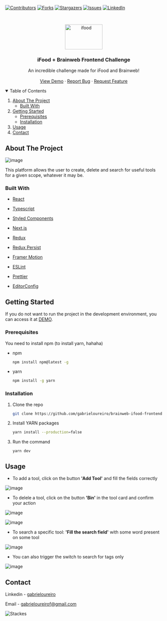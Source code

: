 
[![Contributors][contributors-shield]][contributors-url]
[![Forks][forks-shield]][forks-url]
[![Stargazers][stars-shield]][stars-url]
[![Issues][issues-shield]][issues-url]
[![LinkedIn][linkedin-shield]][linkedin-url]


<!-- PROJECT -->
<br />
<p align="center">

  <img src="/public/ifood.png" alt="ifood" width="120" height="80">

  <h3 align="center">iFood + Brainweb Frontend Challenge</h3>

  <p align="center">
      An incredible challenge made for iFood and Brainweb!
    <br />
    <br />
    <a href="https://brainweb-ifood-frontend-challenge.vercel.app/">View Demo</a>
    ·
    <a href="https://github.com/gabrieloureiro/brainweb-ifood-frontend-challenge/issues">Report Bug</a>
    ·
    <a href="https://github.com/gabrieloureiro/brainweb-ifood-frontend-challenge/issues">Request Feature</a>
  </p>
</p>



<!-- TABLE OF CONTENTS -->
<details open="open">
  <summary>Table of Contents</summary>
  <ol>
    <li>
      <a href="#about-the-project">About The Project</a>
      <ul>
        <li><a href="#built-with">Built With</a></li>
      </ul>
    </li>
    <li>
      <a href="#getting-started">Getting Started</a>
      <ul>
        <li><a href="#prerequisites">Prerequisites</a></li>
        <li><a href="#installation">Installation</a></li>
      </ul>
    </li>
    <li><a href="#usage">Usage</a></li>
    <li><a href="#contact">Contact</a></li>
  </ol>
</details>



<!-- ABOUT THE PROJECT -->
## About The Project

![image](https://user-images.githubusercontent.com/39869298/108779918-6950de00-7546-11eb-9c2c-86c76e010ff9.png)

This platform allows the user to create, delete and search for useful tools for a given scope, whatever it may be.
### Built With

* [React](https://reactjs.org/)
* [Typescript](https://www.typescriptlang.org/)
* [Styled Components](https://styled-components.com/)
* [Next.js](https://nextjs.org/)
* [Redux](https://react-redux.js.org/)
* [Redux Persist](https://github.com/rt2zz/redux-persist)
* [Framer Motion](https://www.framer.com/api/motion/)

* [ESLint](https:///)
* [Prettier](https://)
* [EditorConfig](https://)


<!-- GETTING STARTED -->
## Getting Started

If you do not want to run the project in the development environment, you can access it at [DEMO](https://brainweb-ifood-frontend-challenge.vercel.app/).

### Prerequisites

You need to install npm (to install yarn, hahaha)

* npm
  ```sh
  npm install npm@latest -g
  ```

* yarn
  ```sh
  npm install -g yarn
  ```

### Installation

1. Clone the repo
   ```sh
   git clone https://github.com/gabrieloureiro/brainweb-ifood-frontend-challenge.git
   ```
2. Install YARN packages
   ```sh
   yarn install --production=false
   ```
3. Run the command
   ```JS
   yarn dev
   ```


<!-- USAGE EXAMPLES -->
## Usage

* To add a tool, click on the button <strong>'Add Tool'</strong> and fill the fields correctly

![image](https://user-images.githubusercontent.com/39869298/108784981-48d95180-754f-11eb-9954-277fa3bc0442.png)

* To delele a tool, click on the button <strong>'Bin'</strong> in the tool card and confirm your action

![image](https://user-images.githubusercontent.com/39869298/108785197-af5e6f80-754f-11eb-84ad-a1b1380473b0.png)

![image](https://user-images.githubusercontent.com/39869298/108785215-b7b6aa80-754f-11eb-9a8d-026c9f3cf449.png)

* To search a specific tool: <strong>'Fill the search field'</strong> with some word present on some tool

![image](https://user-images.githubusercontent.com/39869298/108785449-30b60200-7550-11eb-97bf-8cf651653883.png)

* You can also trigger the switch to search for tags only

![image](https://user-images.githubusercontent.com/39869298/108785559-6ce96280-7550-11eb-8dae-0a447507afe3.png)

<!-- CONTACT -->
## Contact

Linkedin - [gabrieloureiro](https://linkedin.com/in/gabrieloureiro)


Email - [gabrieloureirof@gmail.com](mailto:gabrieloureirof@gmail.com)


![Stackes][stacks]


<!-- MARKDOWN LINKS & IMAGES -->
<!-- https://www.markdownguide.org/basic-syntax/#reference-style-links -->
[contributors-shield]: https://img.shields.io/github/contributors/gabrieloureiro/brainweb-ifood-frontend-challenge.svg?style=for-the-badge
[contributors-url]: https://github.com/gabrieloureiro/brainweb-ifood-frontend-challenge/graphs/contributors
[forks-shield]: https://img.shields.io/github/forks/gabrieloureiro/brainweb-ifood-frontend-challenge.svg?style=for-the-badge
[forks-url]: https://github.com/gabrieloureiro/brainweb-ifood-frontend-challenge/network/members
[stars-shield]: https://img.shields.io/github/stars/gabrieloureiro/brainweb-ifood-frontend-challenge.svg?style=for-the-badge
[stars-url]: https://github.com/gabrieloureiro/brainweb-ifood-frontend-challenge/stargazers
[issues-shield]: https://img.shields.io/github/issues/gabrieloureiro/brainweb-ifood-frontend-challenge.svg?style=for-the-badge
[issues-url]: https://github.com/gabrieloureiro/brainweb-ifood-frontend-challenge/issues
[linkedin-shield]: https://img.shields.io/badge/-LinkedIn-black.svg?style=for-the-badge&logo=linkedin&colorB=555
[linkedin-url]: https://linkedin.com/in/gabrieloureiro
[product-screenshot]: images/screenshot.png

[stacks]: https://user-images.githubusercontent.com/39869298/108784490-475b5980-754e-11eb-8ddd-059aebfac5af.png
